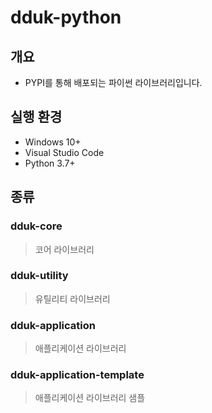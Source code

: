 # dduk-python

## 개요
- PYPI를 통해 배포되는 파이썬 라이브러리입니다.

## 실행 환경
- Windows 10+
- Visual Studio Code
- Python 3.7+

## 종류
### dduk-core
> 코어 라이브러리

### dduk-utility
> 유틸리티 라이브러리

### dduk-application
> 애플리케이션 라이브러리

### dduk-application-template
> 애플리케이션 라이브러리 샘플
